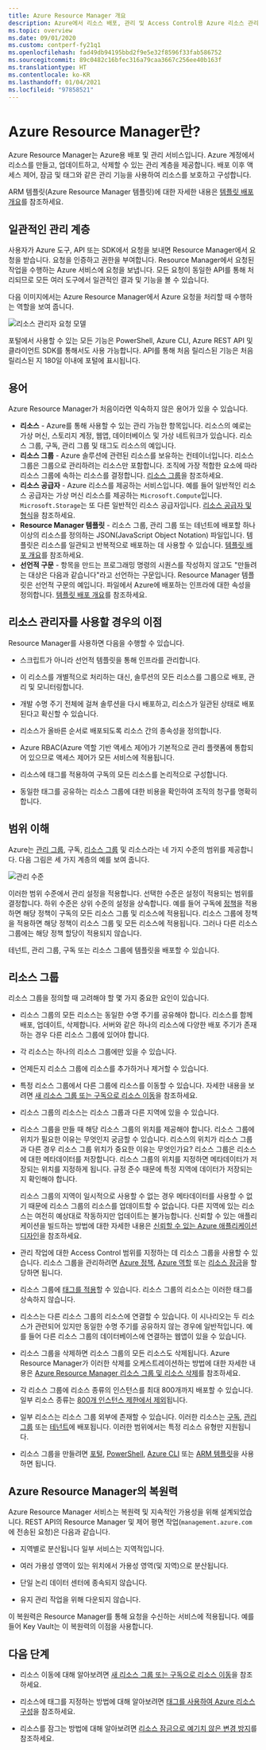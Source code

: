 ```yaml
---
title: Azure Resource Manager 개요
description: Azure에서 리소스 배포, 관리 및 Access Control용 Azure 리소스 관리자 사용 방법을 설명합니다.
ms.topic: overview
ms.date: 09/01/2020
ms.custom: contperf-fy21q1
ms.openlocfilehash: fad49db94195bbd2f9e5e32f8596f33fab586752
ms.sourcegitcommit: 89c0482c16bfec316a79caa3667c256ee40b163f
ms.translationtype: HT
ms.contentlocale: ko-KR
ms.lasthandoff: 01/04/2021
ms.locfileid: "97858521"
---
```

# <a name="what-is-azure-resource-manager"></a>Azure Resource Manager란?

Azure Resource Manager는 Azure용 배포 및 관리 서비스입니다. Azure 계정에서 리소스를 만들고, 업데이트하고, 삭제할 수 있는 관리 계층을 제공합니다. 배포 이후 액세스 제어, 잠금 및 태그와 같은 관리 기능을 사용하여 리소스를 보호하고 구성합니다.

ARM 템플릿(Azure Resource Manager 템플릿)에 대한 자세한 내용은 [템플릿 배포 개요](../templates/overview.md)를 참조하세요.

## <a name="consistent-management-layer"></a>일관적인 관리 계층

사용자가 Azure 도구, API 또는 SDK에서 요청을 보내면 Resource Manager에서 요청을 받습니다. 요청을 인증하고 권한을 부여합니다. Resource Manager에서 요청된 작업을 수행하는 Azure 서비스에 요청을 보냅니다. 모든 요청이 동일한 API를 통해 처리되므로 모든 여러 도구에서 일관적인 결과 및 기능을 볼 수 있습니다.

다음 이미지에서는 Azure Resource Manager에서 Azure 요청을 처리할 때 수행하는 역할을 보여 줍니다.

![리소스 관리자 요청 모델](./media/overview/consistent-management-layer.png)

포털에서 사용할 수 있는 모든 기능은 PowerShell, Azure CLI, Azure REST API 및 클라이언트 SDK를 통해서도 사용 가능합니다. API를 통해 처음 릴리스된 기능은 처음 릴리스된 지 180일 이내에 포털에 표시됩니다.

## <a name="terminology"></a>용어

Azure Resource Manager가 처음이라면 익숙하지 않은 용어가 있을 수 있습니다.

* **리소스** - Azure를 통해 사용할 수 있는 관리 가능한 항목입니다. 리소스의 예로는 가상 머신, 스토리지 계정, 웹앱, 데이터베이스 및 가상 네트워크가 있습니다. 리소스 그룹, 구독, 관리 그룹 및 태그도 리소스의 예입니다.
* **리소스 그룹** - Azure 솔루션에 관련된 리소스를 보유하는 컨테이너입니다. 리소스 그룹은 그룹으로 관리하려는 리소스만 포함합니다. 조직에 가장 적합한 요소에 따라 리소스 그룹에 속하는 리소스를 결정합니다. [리소스 그룹](#resource-groups)을 참조하세요.
* **리소스 공급자** - Azure 리소스를 제공하는 서비스입니다. 예를 들어 일반적인 리소스 공급자는 가상 머신 리소스를 제공하는 `Microsoft.Compute`입니다. `Microsoft.Storage`는 또 다른 일반적인 리소스 공급자입니다. [리소스 공급자 및 형식](resource-providers-and-types.md)을 참조하세요.
* **Resource Manager 템플릿** - 리소스 그룹, 관리 그룹 또는 테넌트에 배포할 하나 이상의 리소스를 정의하는 JSON(JavaScript Object Notation) 파일입니다. 템플릿은 리소스를 일관되고 반복적으로 배포하는 데 사용할 수 있습니다. [템플릿 배포 개요](../templates/overview.md)를 참조하세요.
* **선언적 구문** - 항목을 만드는 프로그래밍 명령의 시퀀스를 작성하지 않고도 "만들려는 대상은 다음과 같습니다"라고 선언하는 구문입니다. Resource Manager 템플릿은 선언적 구문의 예입니다. 파일에서 Azure에 배포하는 인프라에 대한 속성을 정의합니다.  [템플릿 배포 개요](../templates/overview.md)를 참조하세요.

## <a name="the-benefits-of-using-resource-manager"></a>리소스 관리자를 사용할 경우의 이점

Resource Manager를 사용하면 다음을 수행할 수 있습니다.

* 스크립트가 아니라 선언적 템플릿을 통해 인프라를 관리합니다.

* 이 리소스를 개별적으로 처리하는 대신, 솔루션의 모든 리소스를 그룹으로 배포, 관리 및 모니터링합니다.

* 개발 수명 주기 전체에 걸쳐 솔루션을 다시 배포하고, 리소스가 일관된 상태로 배포된다고 확신할 수 있습니다.

* 리소스가 올바른 순서로 배포되도록 리소스 간의 종속성을 정의합니다.

* Azure RBAC(Azure 역할 기반 액세스 제어)가 기본적으로 관리 플랫폼에 통합되어 있으므로 액세스 제어가 모든 서비스에 적용됩니다.

* 리소스에 태그를 적용하여 구독의 모든 리소스를 논리적으로 구성합니다.

* 동일한 태그를 공유하는 리소스 그룹에 대한 비용을 확인하여 조직의 청구를 명확히 합니다.

## <a name="understand-scope"></a>범위 이해

Azure는 [관리 그룹](../../governance/management-groups/overview.md), 구독, [리소스 그룹](#resource-groups) 및 리소스라는 네 가지 수준의 범위를 제공합니다. 다음 그림은 세 가지 계층의 예를 보여 줍니다.

![관리 수준](./media/overview/scope-levels.png)

이러한 범위 수준에서 관리 설정을 적용합니다. 선택한 수준은 설정이 적용되는 범위를 결정합니다. 하위 수준은 상위 수준의 설정을 상속합니다. 예를 들어 구독에 [정책](../../governance/policy/overview.md)을 적용하면 해당 정책이 구독의 모든 리소스 그룹 및 리소스에 적용됩니다. 리소스 그룹에 정책을 적용하면 해당 정책이 리소스 그룹 및 모든 리소스에 적용됩니다. 그러나 다른 리소스 그룹에는 해당 정책 할당이 적용되지 않습니다.

테넌트, 관리 그룹, 구독 또는 리소스 그룹에 템플릿을 배포할 수 있습니다.

## <a name="resource-groups"></a>리소스 그룹

리소스 그룹을 정의할 때 고려해야 할 몇 가지 중요한 요인이 있습니다.

* 리소스 그룹의 모든 리소스는 동일한 수명 주기를 공유해야 합니다. 리소스를 함께 배포, 업데이트, 삭제합니다. 서버와 같은 하나의 리소스에 다양한 배포 주기가 존재하는 경우 다른 리소스 그룹에 있어야 합니다.

* 각 리소스는 하나의 리소스 그룹에만 있을 수 있습니다.

* 언제든지 리소스 그룹에 리소스를 추가하거나 제거할 수 있습니다.

* 특정 리소스 그룹에서 다른 그룹에 리소스를 이동할 수 있습니다. 자세한 내용을 보려면 [새 리소스 그룹 또는 구독으로 리소스 이동](move-resource-group-and-subscription.md)을 참조하세요.

* 리소스 그룹의 리소스는 리소스 그룹과 다른 지역에 있을 수 있습니다.

* 리소스 그룹을 만들 때 해당 리소스 그룹의 위치를 제공해야 합니다. 리소스 그룹에 위치가 필요한 이유는 무엇인지 궁금할 수 있습니다. 리소스의 위치가 리소스 그룹과 다른 경우 리소스 그룹 위치가 중요한 이유는 무엇인가요? 리소스 그룹은 리소스에 대한 메타데이터를 저장합니다. 리소스 그룹의 위치를 지정하면 메타데이터가 저장되는 위치를 지정하게 됩니다. 규정 준수 때문에 특정 지역에 데이터가 저장되는지 확인해야 합니다.

   리소스 그룹의 지역이 일시적으로 사용할 수 없는 경우 메타데이터를 사용할 수 없기 때문에 리소스 그룹의 리소스를 업데이트할 수 없습니다. 다른 지역에 있는 리소스는 여전히 예상대로 작동하지만 업데이트는 불가능합니다. 신뢰할 수 있는 애플리케이션을 빌드하는 방법에 대한 자세한 내용은 [신뢰할 수 있는 Azure 애플리케이션 디자인](/azure/architecture/checklist/resiliency-per-service)을 참조하세요.

* 관리 작업에 대한 Access Control 범위를 지정하는 데 리소스 그룹을 사용할 수 있습니다. 리소스 그룹을 관리하려면 [Azure 정책](../../governance/policy/overview.md), [Azure 역할](../../role-based-access-control/role-assignments-portal.md) 또는 [리소스 잠금](lock-resources.md)을 할당하면 됩니다.

* 리소스 그룹에 [태그를 적용](tag-resources.md)할 수 있습니다. 리소스 그룹의 리소스는 이러한 태그를 상속하지 않습니다.

* 리소스는 다른 리소스 그룹의 리소스에 연결할 수 있습니다. 이 시나리오는 두 리소스가 관련되어 있지만 동일한 수명 주기를 공유하지 않는 경우에 일반적입니다. 예를 들어 다른 리소스 그룹의 데이터베이스에 연결하는 웹앱이 있을 수 있습니다.

* 리소스 그룹을 삭제하면 리소스 그룹의 모든 리소스도 삭제됩니다. Azure Resource Manager가 이러한 삭제를 오케스트레이션하는 방법에 대한 자세한 내용은 [Azure Resource Manager 리소스 그룹 및 리소스 삭제](delete-resource-group.md)를 참조하세요.

* 각 리소스 그룹에 리소스 종류의 인스턴스를 최대 800개까지 배포할 수 있습니다. 일부 리소스 종류는 [800개 인스턴스 제한에서 제외](resources-without-resource-group-limit.md)됩니다.

* 일부 리소스는 리소스 그룹 외부에 존재할 수 있습니다. 이러한 리소스는 [구독](../templates/deploy-to-subscription.md), [관리 그룹](../templates/deploy-to-management-group.md) 또는 [테넌트](../templates/deploy-to-tenant.md)에 배포됩니다. 이러한 범위에서는 특정 리소스 유형만 지원됩니다.

* 리소스 그룹을 만들려면 [포털](manage-resource-groups-portal.md#create-resource-groups), [PowerShell](manage-resource-groups-powershell.md#create-resource-groups), [Azure CLI](manage-resource-groups-cli.md#create-resource-groups) 또는 [ARM 템플릿](../templates/deploy-to-subscription.md#resource-groups)을 사용하면 됩니다.

## <a name="resiliency-of-azure-resource-manager"></a>Azure Resource Manager의 복원력

Azure Resource Manager 서비스는 복원력 및 지속적인 가용성을 위해 설계되었습니다. REST API의 Resource Manager 및 제어 평면 작업(`management.azure.com`에 전송된 요청)은 다음과 같습니다.

* 지역별로 분산됩니다 일부 서비스는 지역적입니다.

* 여러 가용성 영역이 있는 위치에서 가용성 영역(및 지역)으로 분산됩니다.

* 단일 논리 데이터 센터에 종속되지 않습니다.

* 유지 관리 작업을 위해 다운되지 않습니다.

이 복원력은 Resource Manager를 통해 요청을 수신하는 서비스에 적용됩니다. 예를 들어 Key Vault는 이 복원력의 이점을 사용합니다.

## <a name="next-steps"></a>다음 단계

* 리소스 이동에 대해 알아보려면 [새 리소스 그룹 또는 구독으로 리소스 이동](move-resource-group-and-subscription.md)을 참조하세요.

* 리소스에 태그를 지정하는 방법에 대해 알아보려면 [태그를 사용하여 Azure 리소스 구성](tag-resources.md)을 참조하세요.

* 리소스를 잠그는 방법에 대해 알아보려면 [리소스 잠금으로 예기치 않은 변경 방지](lock-resources.md)를 참조하세요.
